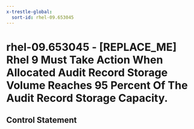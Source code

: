 ```yaml
---
x-trestle-global:
  sort-id: rhel-09.653045
---
```


# rhel-09.653045 - \[REPLACE_ME\] Rhel 9 Must Take Action When Allocated Audit Record Storage Volume Reaches 95 Percent Of The Audit Record Storage Capacity.

## Control Statement
